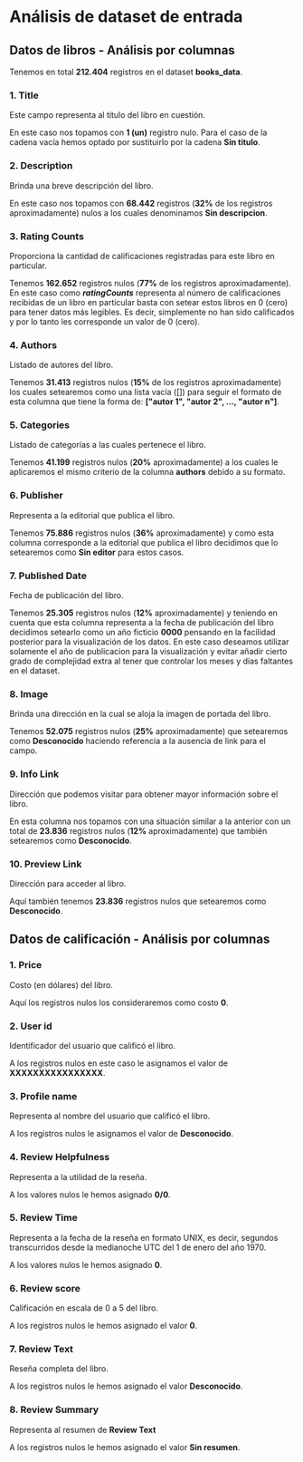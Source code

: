 # Análisis de dataset de entrada

## Datos de libros - Análisis por columnas

Tenemos en total **212.404** registros en el dataset **books_data**.

### 1. Title

Este campo representa al título del libro en cuestión.

En este caso nos topamos con **1 (un)** registro nulo. Para el caso de la cadena vacía hemos optado por sustituirlo por la cadena **Sin titulo**.

### 2. Description

Brinda una breve descripción del libro.

En este caso nos topamos con **68.442** registros (**32%** de los registros aproximadamente) nulos a los cuales denominamos **Sin descripcion**.

### 3. Rating Counts

Proporciona la cantidad de calificaciones registradas para este libro en particular.

Tenemos **162.652** registros nulos (**77%** de los registros aproximadamente). En este caso como ***ratingCounts*** representa al número de calificaciones recibidas de un libro en particular basta con setear estos libros en 0 (cero) para tener datos más legibles. Es decir, simplemente no han sido calificados y por lo tanto les corresponde un valor de 0 (cero).

### 4. Authors

Listado de autores del libro.

Tenemos **31.413** registros nulos (**15%** de los registros aproximadamente) los cuales setearemos como una lista vacía ([]) para seguir el formato de esta columna que tiene la forma de: **["autor 1", "autor 2", ..., "autor n"]**.

### 5. Categories

Listado de categorías a las cuales pertenece el libro.

Tenemos **41.199** registros nulos (**20%** aproximadamente) a los cuales le aplicaremos el mismo criterio de la columna **authors** debido a su formato.

### 6. Publisher

Representa a la editorial que publica el libro.

Tenemos **75.886** registros nulos (**36%** aproximadamente) y como esta columna corresponde a la editorial que publica el libro decidimos que lo setearemos como **Sin editor** para estos casos.

### 7. Published Date

Fecha de publicación del libro.

Tenemos **25.305** registros nulos (**12%** aproximadamente) y teniendo en cuenta que esta columna representa a la fecha de publicación del libro decidimos setearlo como un año ficticio **0000** pensando en la facilidad posterior para la visualización de los datos. En este caso deseamos utilizar solamente el año de publicacion para la visualización y evitar añadir cierto grado de complejidad extra al tener que controlar los meses y días faltantes en el dataset.

### 8. Image

Brinda una dirección en la cual se aloja la imagen de portada del libro.

Tenemos **52.075** registros nulos (**25%** aproximadamente) que setearemos como **Desconocido** haciendo referencia a la ausencia de link para el campo.

### 9. Info Link

Dirección que podemos visitar para obtener mayor información sobre el libro.

En esta columna nos topamos con una situación similar a la anterior con un total de **23.836** registros nulos (**12%** aproximadamente) que también setearemos como **Desconocido**.

### 10. Preview Link

Dirección para acceder al libro.

Aquí también tenemos **23.836** registros nulos que setearemos como **Desconocido**.

## Datos de calificación - Análisis por columnas

### 1. Price

Costo (en dólares) del libro.

Aquí los registros nulos los consideraremos como costo **0**.


### 2. User id

Identificador del usuario que calificó el libro.

A los registros nulos en este caso le asignamos el valor de **XXXXXXXXXXXXXXXX**.

### 3. Profile name

Representa al nombre del usuario que calificó el libro.

A los registros nulos le asignamos el valor de **Desconocido**.

### 4. Review Helpfulness

Representa a la utilidad de la reseña.

A los valores nulos le hemos asignado **0/0**.

### 5. Review Time

Representa a la fecha de la reseña en formato UNIX, es decir, segundos transcurridos desde la medianoche UTC del 1 de enero del año 1970.

A los valores nulos le hemos asignado **0**.

### 6. Review score

Calificación en escala de 0 a 5 del libro.

A los registros nulos le hemos asignado el valor **0**.

### 7. Review Text

Reseña completa del libro.

A los registros nulos le hemos asignado el valor **Desconocido**.

### 8. Review Summary

Representa al resumen de **Review Text**

A los registros nulos le hemos asignado el valor **Sin resumen**.